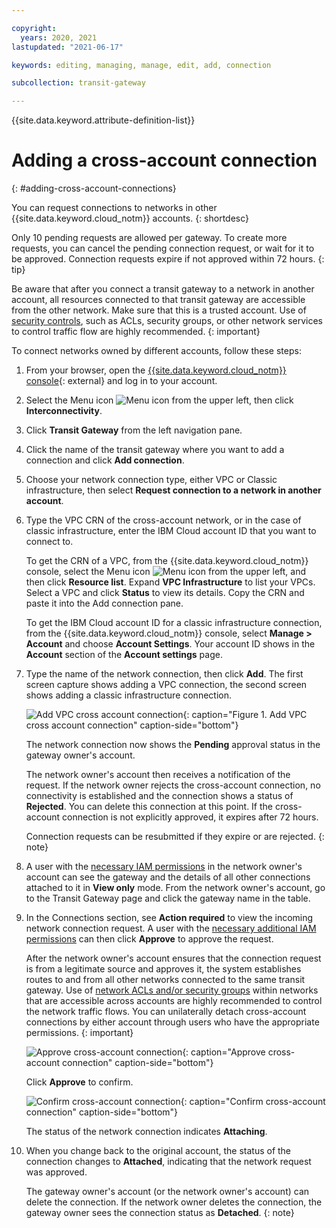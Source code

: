 ```yaml
---

copyright:
  years: 2020, 2021
lastupdated: "2021-06-17"

keywords: editing, managing, manage, edit, add, connection

subcollection: transit-gateway

---
```


{{site.data.keyword.attribute-definition-list}}

# Adding a cross-account connection
{: #adding-cross-account-connections}

You can request connections to networks in other {{site.data.keyword.cloud_notm}} accounts.
{: shortdesc}

Only 10 pending requests are allowed per gateway. To create more requests, you can cancel the pending connection request, or wait for it to be approved. Connection requests expire if not approved within 72 hours.
{: tip}

Be aware that after you connect a transit gateway to a network in another account, all resources connected to that transit gateway are accessible from the other network. Make sure that this is a trusted account. Use of [security controls](/docs/vpc?topic=vpc-security-in-your-vpc), such as ACLs, security groups, or other network services to control traffic flow are highly recommended.
{: important}

To connect networks owned by different accounts, follow these steps:

1. From your browser, open the [{{site.data.keyword.cloud_notm}} console](https://cloud.ibm.com){: external} and log in to your account.
1. Select the Menu icon ![Menu icon](../../icons/icon_hamburger.svg) from the upper left, then click **Interconnectivity**.
1. Click **Transit Gateway** from the left navigation pane.
1. Click the name of the transit gateway where you want to add a connection and click **Add connection**.
1. Choose your network connection type, either VPC or Classic infrastructure, then select **Request connection to a network in another account**.
1. Type the VPC CRN of the cross-account network, or in the case of classic infrastructure, enter the IBM Cloud account ID that you want to connect to.

   To get the CRN of a VPC, from the {{site.data.keyword.cloud_notm}} console, select the Menu icon ![Menu icon](../../icons/icon_hamburger.svg) from the upper left, and then click **Resource list**. Expand **VPC Infrastructure** to list your VPCs. Select a VPC and click **Status** to view its details. Copy the CRN and paste it into the Add connection pane.

   To get the IBM Cloud account ID for a classic infrastructure connection, from the {{site.data.keyword.cloud_notm}} console, select **Manage > Account** and choose **Account Settings**. Your account ID shows in the **Account** section of the **Account settings** page.  

1. Type the name of the network connection, then click **Add**. The first screen capture shows adding a VPC connection, the second screen shows adding a classic infrastructure connection.

   ![Add VPC cross account connection](images/addCrossAcctConnection.png "Adding cross-account connection - VPC"){: caption="Figure 1. Add VPC cross account connection" caption-side="bottom"}

   The network connection now shows the **Pending** approval status in the gateway owner's account.

   The network owner's account then receives a notification of the request. If the network owner rejects the cross-account connection, no connectivity is established and the connection shows a status of **Rejected**. You can delete this connection at this point. If the cross-account connection is not explicitly approved, it expires after 72 hours.

   Connection requests can be resubmitted if they expire or are rejected.
   {: note}

1. A user with the [necessary IAM permissions](/docs/transit-gateway?topic=transit-gateway-iam) in the network owner's account can see the gateway and the details of all other connections attached to it in **View only** mode. From the network owner's account, go to the Transit Gateway page and click the gateway name in the table.

1. In the Connections section, see **Action required** to view the incoming network connection request. A user with the [necessary additional IAM permissions](/docs/transit-gateway?topic=transit-gateway-iam) can then click **Approve** to approve the request.

   After the network owner's account ensures that the connection request is from a legitimate source and approves it, the system establishes routes to and from all other networks connected to the same transit gateway. Use of [network ACLs and/or security groups](/docs/vpc?topic=vpc-security-in-your-vpc#security-in-your-vpc) within networks that are accessible across accounts are highly recommended to control the network traffic flows. You can unilaterally detach cross-account connections by either account through users who have the appropriate permissions.
   {: important}

   ![Approve cross-account connection](images/approveCrossAcctConnection.png "Approve cross-account connection"){: caption="Approve cross-account connection" caption-side="bottom"}

   Click **Approve** to confirm.

   ![Confirm cross-account connection](images/confirmCrossAcctConnection.png "Confirm cross-account connection"){: caption="Confirm cross-account connection" caption-side="bottom"}

   The status of the network connection indicates **Attaching**.

1. When you change back to the original account, the status of the connection changes to **Attached**, indicating that the network request was approved.

   The gateway owner's account (or the network owner's account) can delete the connection. If the network owner deletes the connection, the gateway owner sees the connection status as **Detached**.
   {: note}
